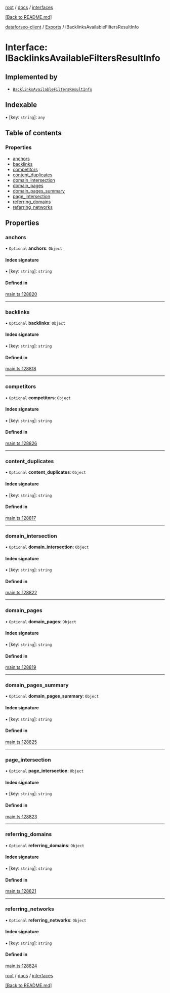 [root](./../../ "root") / [docs](./../ "docs") / [interfaces](./ "interfaces")

[[Back to README.md]](./../../README.md "[Back to README.md]")

[dataforseo-client](../README.md) / [Exports](../modules.md) / IBacklinksAvailableFiltersResultInfo

# Interface: IBacklinksAvailableFiltersResultInfo

## Implemented by

- [`BacklinksAvailableFiltersResultInfo`](../classes/BacklinksAvailableFiltersResultInfo.md)

## Indexable

▪ [key: `string`]: `any`

## Table of contents

### Properties

- [anchors](IBacklinksAvailableFiltersResultInfo.md#anchors)
- [backlinks](IBacklinksAvailableFiltersResultInfo.md#backlinks)
- [competitors](IBacklinksAvailableFiltersResultInfo.md#competitors)
- [content\_duplicates](IBacklinksAvailableFiltersResultInfo.md#content_duplicates)
- [domain\_intersection](IBacklinksAvailableFiltersResultInfo.md#domain_intersection)
- [domain\_pages](IBacklinksAvailableFiltersResultInfo.md#domain_pages)
- [domain\_pages\_summary](IBacklinksAvailableFiltersResultInfo.md#domain_pages_summary)
- [page\_intersection](IBacklinksAvailableFiltersResultInfo.md#page_intersection)
- [referring\_domains](IBacklinksAvailableFiltersResultInfo.md#referring_domains)
- [referring\_networks](IBacklinksAvailableFiltersResultInfo.md#referring_networks)

## Properties

### anchors

• `Optional` **anchors**: `Object`

#### Index signature

▪ [key: `string`]: `string`

#### Defined in

[main.ts:128820](https://github.com/dataforseo/TypeScriptClient/blob/7ca1aa4/main.ts#L128820)

___


### backlinks

• `Optional` **backlinks**: `Object`

#### Index signature

▪ [key: `string`]: `string`

#### Defined in

[main.ts:128818](https://github.com/dataforseo/TypeScriptClient/blob/7ca1aa4/main.ts#L128818)

___


### competitors

• `Optional` **competitors**: `Object`

#### Index signature

▪ [key: `string`]: `string`

#### Defined in

[main.ts:128826](https://github.com/dataforseo/TypeScriptClient/blob/7ca1aa4/main.ts#L128826)

___


### content\_duplicates

• `Optional` **content\_duplicates**: `Object`

#### Index signature

▪ [key: `string`]: `string`

#### Defined in

[main.ts:128817](https://github.com/dataforseo/TypeScriptClient/blob/7ca1aa4/main.ts#L128817)

___


### domain\_intersection

• `Optional` **domain\_intersection**: `Object`

#### Index signature

▪ [key: `string`]: `string`

#### Defined in

[main.ts:128822](https://github.com/dataforseo/TypeScriptClient/blob/7ca1aa4/main.ts#L128822)

___


### domain\_pages

• `Optional` **domain\_pages**: `Object`

#### Index signature

▪ [key: `string`]: `string`

#### Defined in

[main.ts:128819](https://github.com/dataforseo/TypeScriptClient/blob/7ca1aa4/main.ts#L128819)

___


### domain\_pages\_summary

• `Optional` **domain\_pages\_summary**: `Object`

#### Index signature

▪ [key: `string`]: `string`

#### Defined in

[main.ts:128825](https://github.com/dataforseo/TypeScriptClient/blob/7ca1aa4/main.ts#L128825)

___


### page\_intersection

• `Optional` **page\_intersection**: `Object`

#### Index signature

▪ [key: `string`]: `string`

#### Defined in

[main.ts:128823](https://github.com/dataforseo/TypeScriptClient/blob/7ca1aa4/main.ts#L128823)

___


### referring\_domains

• `Optional` **referring\_domains**: `Object`

#### Index signature

▪ [key: `string`]: `string`

#### Defined in

[main.ts:128821](https://github.com/dataforseo/TypeScriptClient/blob/7ca1aa4/main.ts#L128821)

___


### referring\_networks

• `Optional` **referring\_networks**: `Object`

#### Index signature

▪ [key: `string`]: `string`

#### Defined in

[main.ts:128824](https://github.com/dataforseo/TypeScriptClient/blob/7ca1aa4/main.ts#L128824)

[root](./../../ "root") / [docs](./../ "docs") / [interfaces](./ "interfaces")

[[Back to README.md]](./../../README.md "[Back to README.md]")